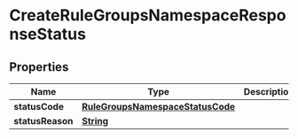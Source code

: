 

# CreateRuleGroupsNamespaceResponseStatus


## Properties

| Name | Type | Description | Notes |
|------------ | ------------- | ------------- | -------------|
|**statusCode** | [**RuleGroupsNamespaceStatusCode**](RuleGroupsNamespaceStatusCode.md) |  |  |
|**statusReason** | [**String**](String.md) |  |  [optional] |




